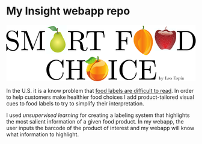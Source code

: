 # My Insight webapp repo
![alt text](static/logo.png "www.smartfoodchoice.info")

In the U.S. it is a know problem that [food labels are difficult to read](https://www.npr.org/sections/thesalt/2019/01/24/688042266/grocery-shoppers-dont-always-know-what-s-best-for-them-can-better-food-labeling). In order to help customers make healthier food choices I add product-tailored visual cues to food labels to try to simplify their interpretation.

I used *unsupervised learning* for creating a labeling system that highlights the most salient information of a given food product. In my webapp, the user inputs the barcode of the product of interest and my webapp will know what information to highlight.
